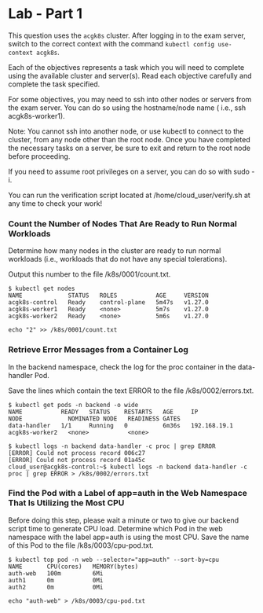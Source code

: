 # Lab - Part 1

This question uses the `acgk8s` cluster. After logging in to the exam server, switch to the correct context with the command `kubectl config use-context acgk8s`.

Each of the objectives represents a task which you will need to complete using the available cluster and server(s). Read each objective carefully and complete the task specified.

For some objectives, you may need to ssh into other nodes or servers from the exam server. You can do so using the hostname/node name ( i.e., ssh acgk8s-worker1).

Note: You cannot ssh into another node, or use kubectl to connect to the cluster, from any node other than the root node. Once you have completed the necessary tasks on a server, be sure to exit and return to the root node before proceeding.

If you need to assume root privileges on a server, you can do so with sudo -i.

You can run the verification script located at /home/cloud_user/verify.sh at any time to check your work!

### Count the Number of Nodes That Are Ready to Run Normal Workloads

Determine how many nodes in the cluster are ready to run normal workloads (i.e., workloads that do not have any special tolerations).

Output this number to the file /k8s/0001/count.txt.

```
$ kubectl get nodes
NAME             STATUS   ROLES           AGE     VERSION
acgk8s-control   Ready    control-plane   5m47s   v1.27.0
acgk8s-worker1   Ready    <none>          5m7s    v1.27.0
acgk8s-worker2   Ready    <none>          5m6s    v1.27.0

echo "2" >> /k8s/0001/count.txt
```

### Retrieve Error Messages from a Container Log

In the backend namespace, check the log for the proc container in the data-handler Pod.

Save the lines which contain the text ERROR to the file /k8s/0002/errors.txt.

```
$ kubectl get pods -n backend -o wide
NAME           READY   STATUS    RESTARTS   AGE     IP             NODE             NOMINATED NODE   READINESS GATES
data-handler   1/1     Running   0          6m36s   192.168.19.1   acgk8s-worker2   <none>           <none>

$ kubectl logs -n backend data-handler -c proc | grep ERROR
[ERROR] Could not process record 006c27
[ERROR] Could not process record 01a45c
cloud_user@acgk8s-control:~$ kubectl logs -n backend data-handler -c proc | grep ERROR > /k8s/0002/errors.txt
```

### Find the Pod with a Label of app=auth in the Web Namespace That Is Utilizing the Most CPU

Before doing this step, please wait a minute or two to give our backend script time to generate CPU load. Determine which Pod in the web namespace with the label app=auth is using the most CPU. Save the name of this Pod to the file /k8s/0003/cpu-pod.txt.

```
$ kubectl top pod -n web --selector="app=auth" --sort-by=cpu
NAME       CPU(cores)   MEMORY(bytes)
auth-web   100m         6Mi
auth1      0m           0Mi
auth2      0m           0Mi

echo "auth-web" > /k8s/0003/cpu-pod.txt
```

